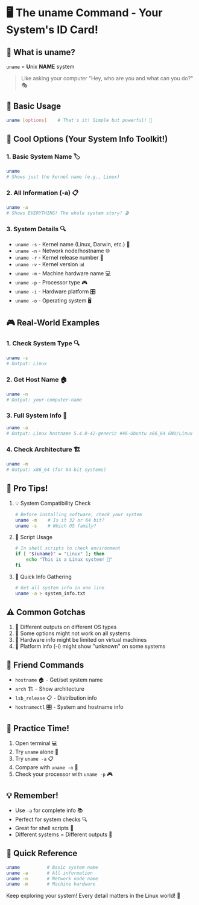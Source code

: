 # 🖥️ The uname Command - Your System's ID Card! 

## 🤔 What is uname?
`uname` = **U**nix **NAME** system
> Like asking your computer "Hey, who are you and what can you do?" 🎭

## 🎯 Basic Usage
```bash
uname [options]    # That's it! Simple but powerful! 💪
```

## 🌟 Cool Options (Your System Info Toolkit!)

### 1. Basic System Name 🏷️
```bash
uname
# Shows just the kernel name (e.g., Linux)
```

### 2. All Information (-a) 📋
```bash
uname -a
# Shows EVERYTHING! The whole system story! 🎬
```

### 3. System Details 🔍
- `uname -s` - Kernel name (Linux, Darwin, etc.) 🐧
- `uname -n` - Network node/hostname 🌐
- `uname -r` - Kernel release number 🔢
- `uname -v` - Kernel version 📊
- `uname -m` - Machine hardware name 💻
- `uname -p` - Processor type 🎮
- `uname -i` - Hardware platform 🎛️
- `uname -o` - Operating system 🖥️

## 🎮 Real-World Examples

### 1. Check System Type 🔍
```bash
uname -s
# Output: Linux
```

### 2. Get Host Name 🏠
```bash
uname -n
# Output: your-computer-name
```

### 3. Full System Info 📝
```bash
uname -a
# Output: Linux hostname 5.4.0-42-generic #46-Ubuntu x86_64 GNU/Linux
```

### 4. Check Architecture 🏗️
```bash
uname -m
# Output: x86_64 (for 64-bit systems)
```

## 🚀 Pro Tips!

1. 💡 System Compatibility Check
   ```bash
   # Before installing software, check your system
   uname -m    # Is it 32 or 64 bit?
   uname -s    # Which OS family?
   ```

2. 🔄 Script Usage
   ```bash
   # In shell scripts to check environment
   if [ "$(uname)" = "Linux" ]; then
       echo "This is a Linux system! 🐧"
   fi
   ```

3. 🎯 Quick Info Gathering
   ```bash
   # Get all system info in one line
   uname -a > system_info.txt
   ```

## ⚠️ Common Gotchas
1. 🔴 Different outputs on different OS types
2. 🔴 Some options might not work on all systems
3. 🔴 Hardware info might be limited on virtual machines
4. 🔴 Platform info (-i) might show "unknown" on some systems

## 🤝 Friend Commands
- `hostname` 🏠 - Get/set system name
- `arch` 🏗️ - Show architecture
- `lsb_release` 📋 - Distribution info
- `hostnamectl` 🎛️ - System and hostname info

## 🎯 Practice Time!
1. Open terminal 💻
2. Try `uname` alone 🎯
3. Try `uname -a` 📋
4. Compare with `uname -n` 🔄
5. Check your processor with `uname -p` 🎮

## 💡 Remember!
- Use `-a` for complete info 📚
- Perfect for system checks 🔍
- Great for shell scripts 📝
- Different systems = Different outputs 🔄

## 🌟 Quick Reference
```bash
uname          # Basic system name
uname -a       # All information
uname -n       # Network node name
uname -m       # Machine hardware
```

Keep exploring your system! Every detail matters in the Linux world! 🚀 